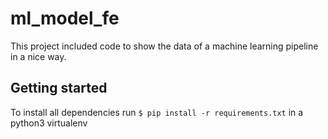 # ml_model_fe

This project included code to show the data of a machine learning pipeline in a nice way. 

## Getting started
To install all dependencies run `$ pip install -r requirements.txt` in a python3 virtualenv


